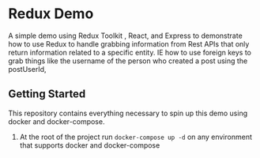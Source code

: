 # Redux Demo
A simple demo using Redux Toolkit , React, and Express to demonstrate how to use Redux to handle grabbing information from Rest APIs that only return information related to a specific entity. IE how to use foreign keys to grab things like the username of the person who created a post using the postUserId,
## Getting Started
This repository contains everything necessary to spin up this demo using docker and docker-compose.
1. At the root of the project run `docker-compose up -d` on any environment that supports docker and docker-compose


